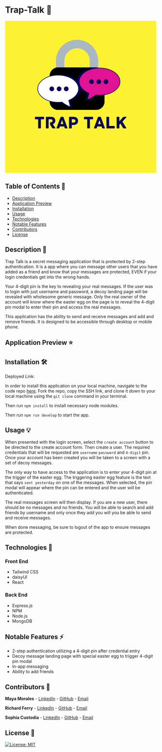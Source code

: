 # Trap-Talk 💬

![alt text](/client/src/images/traptalk-yellow.png)



## Table of Contents 📖

* [ Description ](#description-📝)
* [ Application Preview ](#application-preview-⭐)
* [ Installation ](#installation-🛠️)
* [ Usage ](#usage-💡)
* [ Technologies ](#technologies-🔧)
* [ Notable Features ](#notable-features-⚡️)
* [ Contributors ](#contributors-🙌)
* [ License ](#license-🔑)

## Description 📝

Trap Talk is a secret messaging application that is protected by 2-step authentication. It is a app where you can message other users that you have added as a friend and know that your messages are protected, EVEN if your login credentials get into the wrong hands. 

Your 4-digit pin is the key to revealing your real messages. If the user was to login with just username and password, a decoy landing page will be revealed with wholesome generic message. Only the real owner of the account will know where the easter egg on the page is to reveal the 4-digit pin modal to enter their pin and access the real messages.

This application has the ability to send and receive messages and add and remove friends. It is designed to be accessible through desktop or mobile phone.

## Application Preview ⭐

## Installation 🛠️

Deployed Link: 

In order to install this application on your local machine, navigate to the code repo [here](https://github.com/Sophtron5000/trap-talk). Fork the repo, copy the SSH link, and clone it down to your local machine using the `git clone` command in your terminal. 

Then run `npm install` to install necessary node modules.

Then run `npm run develop` to start the app.

## Usage 💡

When presented with the login screen, select the `create account` button to be directed to the create account form. Then create a user. The required credentials that will be requested are `username` `password` and `4-digit` pin. Once your account has been created you will be taken to a screen with a set of decoy messages.

The only way to have access to the application is to enter your 4-digit pin at the trigger of the easter egg. The triggering easter egg feature is the text that says `sent yesterday` on one of the messages. When selected, the pin modal will appear where the pin can be entered and the user will be authenticated.

The real messages screen will then display. If you are a new user, there should be no messages and no friends. You will be able to search and add friends by username and only once they add you will you be able to send and receive messages. 

When done messaging, be sure to logout of the app to ensure messages are protected.

## Technologies 🔧

### Front End

* Tailwind CSS
* daisyUI
* React

### Back End

* Express.js
* NPM
* Node.js
* MongoDB


## Notable Features ⚡️

* 2-step authentication utilizing a 4-digit pin after credential entry
* Decoy message landing page with special easter egg to trigger 4-digit pin modal
* In-app messaging
* Ability to add friends

## Contributors 🙌

**Maya Morales** - [LinkedIn](https://www.linkedin.com/in/maya-morales-1191351bb/) - [GitHub](https://github.com/mayaimorales) - [Email](mayainomorales@gmail.com)

**Richard Ferry** - [LinkedIn](https://www.linkedin.com/in/richard-ferry-83120514b/) - [GitHub](https://github.com/rich-f-p) - [Email](richardfpro864@gmail.com)

**Sophia Custodia** - [LinkedIn](https://www.linkedin.com/in/sophia-custodia/) - [GitHub](https://github.com/Sophtron5000) - [Email](sophtron@gmail.com)

## License 🔑

[![License: MIT](https://img.shields.io/badge/License-MIT-yellow.svg)](https://opensource.org/licenses/MIT)